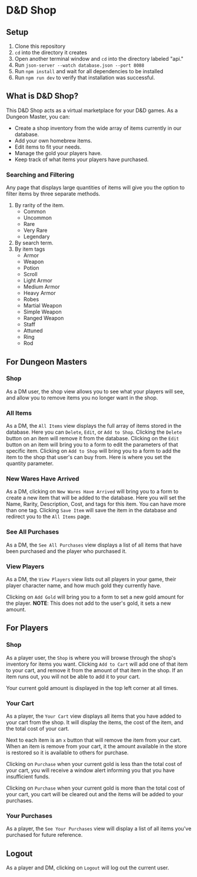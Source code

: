 # D&D Shop

## Setup

1. Clone this repository
1. `cd` into the directory it creates
1. Open another terminal window and `cd` into the directory labeled "api."
1. Run `json-server --watch database.json --port 8088`
1. Run `npm install` and wait for all dependencies to be installed
1. Run `npm run dev` to verify that installation was successful.

## What is D&D Shop?

This D&D Shop acts as a virtual marketplace for your D&D games. As a Dungeon Master, you can:
* Create a shop inventory from the wide array of items currently in our database.
* Add your own homebrew items.
* Edit items to fit your needs.
* Manage the gold your players have.
* Keep track of what items your players have purchased.

### Searching and Filtering

Any page that displays large quantities of items will give you the option to filter items by three separate methods.
1. By rarity of the item.
    * Common
    * Uncommon
    * Rare
    * Very Rare
    * Legendary
2. By search term.
3. By item tags
    * Armor
    * Weapon
    * Potion
    * Scroll
    * Light Armor
    * Medium Armor
    * Heavy Armor
    * Robes
    * Martial Weapon
    * Simple Weapon
    * Ranged Weapon
    * Staff
    * Attuned
    * Ring
    * Rod

## For Dungeon Masters

### Shop

As a DM user, the shop view allows you to see what your players will see, and allow you to remove items you no longer want in the shop.

### All Items

As a DM, the `All Items` view displays the full array of items stored in the database. Here you can `Delete`, `Edit`, or `Add to Shop`. 
Clicking the `Delete` button on an item will remove it from the database.
Clicking on the `Edit` button on an item will bring you to a form to edit the parameters of that specific item.
Clicking on `Add to Shop` will bring you to a form to add the item to the shop that user's can buy from. Here is where you set the quantity parameter.

### New Wares Have Arrived

As a DM, clicking on `New Wares Have Arrived` will bring you to a form to create a new item that will be added to the database. Here you will set the Name, Rarity, Description, Cost, and tags for this item. You can have more than one tag. Clicking `Save Item` will save the item in the database and redirect you to the `All Items` page.

### See All Purchases

As a DM, the `See All Purchases` view displays a list of all items that have been purchased and the player who purchased it.

### View Players

As a DM, the `View Players` view lists out all players in your game, their player character name, and how much gold they currently have.

Clicking on `Add Gold` will bring you to a form to set a new gold amount for the player.
**NOTE**: This does not add to the user's gold, it sets a new amount.

## For Players

### Shop

As a player user, the `Shop` is where you will browse through the shop's inventory for items you want. Clicking `Add to Cart` will add one of that item to your cart, and remove it from the amount of that item in the shop. If an item runs out, you will not be able to add it to your cart.

Your current gold amount is displayed in the top left corner at all times.

### Your Cart

As a player, the `Your Cart` view displays all items that you have added to your cart from the shop. It will display the items, the cost of the item, and the total cost of your cart. 

Next to each item is an `x` button that will remove the item from your cart. When an item is remove from your cart, it the amount available in the store is restored so it is available to others for purchase.

Clicking on `Purchase` when your current gold is less than the total cost of your cart, you will receive a window alert informing you that you have insufficient funds.

Clicking on `Purchase` when your current gold is more than the total cost of your cart, you cart will be cleared out and the items will be added to your purchases.



### Your Purchases

As a player, the `See Your Purchases` view will display a list of all items you've purchased for future reference.

## Logout

As a player and DM, clicking on `Logout` will log out the current user.